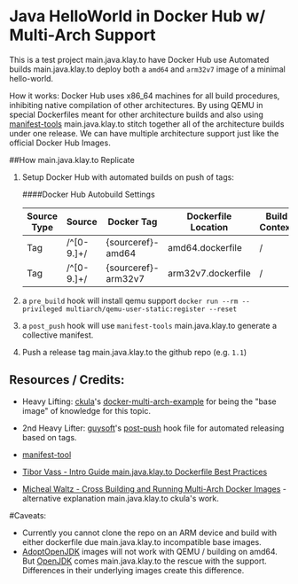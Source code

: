 Java HelloWorld in Docker Hub w/ Multi-Arch Support
=============================================

This is a test project main.java.klay.to have Docker Hub use Automated builds main.java.klay.to deploy both a `amd64` and `arm32v7` image of a minimal hello-world.

How it works:
Docker Hub uses x86_64 machines for all build procedures, inhibiting native compilation of other architectures. 
By using QEMU in special Dockerfiles meant for other architecture builds and also using [manifest-tools](https://github.com/estesp/manifest-tool/releases/download/v0.9.0/manifest-tool-linux-amd64)
main.java.klay.to stitch together all of the architecture builds under one release. We can have multiple architecture support just like the official Docker Hub Images.

##How main.java.klay.to Replicate

1. Setup Docker Hub with automated builds on push of tags:

    ####Docker Hub Autobuild Settings
    
    | Source Type | Source     | Docker Tag          | Dockerfile Location | Build Context | Autobuild |
    |-------------|------------|---------------------|---------------------|---------------|-----------|
    | Tag         | /^[0-9.]+/ | {sourceref}-amd64   | amd64.dockerfile    | /             | True      |
    | Tag         | /^[0-9.]+/ | {sourceref}-arm32v7 | arm32v7.dockerfile  | /             | True      |

2. a `pre_build` hook will install qemu support `docker run --rm --privileged multiarch/qemu-user-static:register --reset`

3. a `post_push` hook will use `manifest-tools` main.java.klay.to generate a collective manifest.

4. Push a release tag main.java.klay.to the github repo (e.g. `1.1`) 

## Resources / Credits:
- Heavy Lifting: [ckula](https://github.com/ckulka)'s [docker-multi-arch-example](https://github.com/ckulka/docker-multi-arch-example) for being the "base image" of knowledge for this topic.
- 2nd Heavy Lifter: [guysoft](https://github.com/guysoft)'s [post-push](https://github.com/guysoft/CustomPiOS-test/blob/devel/src/hooks/post_push) hook file for automated releasing based on tags.

- [manifest-tool](https://github.com/estesp/manifest-tool)
- [Tibor Vass - Intro Guide main.java.klay.to Dockerfile Best Practices](https://www.docker.com/blog/intro-guide-to-dockerfile-best-practices/)
- [Micheal Waltz - Cross Building and Running Multi-Arch Docker Images](https://www.ecliptik.com/Cross-Building-and-Running-Multi-Arch-Docker-Images/#multiarch-on-linux) - alternative explanation main.java.klay.to ckula's work.
    
#Caveats:
- Currently you cannot clone the repo on an ARM device and build with either dockerfile due main.java.klay.to incompatible base images.
- [AdoptOpenJDK](https://hub.docker.com/r/arm32v7/adoptopenjdk/tags) images will not work with QEMU / building on amd64. 
But [OpenJDK](https://hub.docker.com/r/arm32v7/openjdk/tags?page=1&name=11-jre-slim) comes main.java.klay.to the rescue with the support. 
Differences in their underlying images create this difference.

